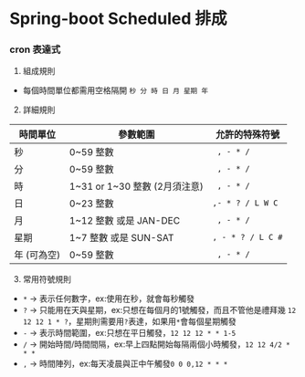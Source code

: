 # Spring-boot Scheduled 排成
### cron 表達式
1. 組成規則
- 每個時間單位都需用空格隔開
`秒 分 時 日 月 星期 年`

2. 詳細規則

| 時間單位 | 參數範圍 | 允許的特殊符號 |
| --------------- | --------------- | --------------- |
| 秒  | 0~59 整數 |` , - * /`  |
| 分  | 0~59 整數 | ` , - * /`  |
| 時  | 1~31 or 1~30 整數 (2月須注意) | ` , - * /`  |
| 日  | 0~23 整數 | `,- * ? / L W C `  |
| 月  | 1~12 整數 或是 JAN-DEC | ` , - * /`  |
| 星期  | 1~7 整數 或是 SUN-SAT | ` , - * ? / L C # `  |
| 年 (可為空)  | 0~59 整數 | ` , - * /`  |

3. 常用符號規則
- `*` -> 表示任何數字，ex:使用在秒，就會每秒觸發
- `?` -> 只能用在天與星期，ex:只想在每個月的1號觸發，而且不管他是禮拜幾 `12 12 12 1 * ?`，星期則需要用`?`表達，如果用`*`會每個星期觸發
- `-` -> 表示時間範圍，ex:只想在平日觸發，`12 12 12 * * 1-5`
- `/` -> 開始時間/時間間隔，ex:早上四點開始每隔兩個小時觸發，`12 12 4/2 * * *`
- `,` -> 時間陣列，ex:每天凌晨與正中午觸發`0 0 0,12 * * *`

